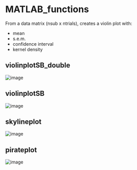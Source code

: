 # MATLAB_functions

From a data matrix (nsub x ntrials), creates a violin plot with:
- mean
- s.e.m.
- confidence interval
- kernel density


## violinplotSB_double
![image](https://github.com/user-attachments/assets/40b5010e-77d0-497e-910b-c53c5e86c8a9)

## violinplotSB
![image](https://github.com/user-attachments/assets/cdefda3a-15f8-4655-8265-e65654c3f3fa)

## skylineplot
![image](https://github.com/user-attachments/assets/d23f9523-4edd-4eea-b466-dd09bbfc9b31)

## pirateplot
![image](https://github.com/user-attachments/assets/363b2370-c42f-4fee-847b-6cc19fd6267f)

